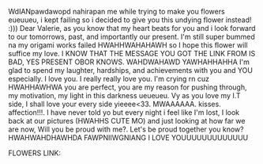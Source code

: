 WdIANpawdawopd nahirapan me while trying to make you flowers eueuueu, i kept failing so i decided to give you this undying flower instead! :))) 
Dear Valerie, as you know that my heart beats for you and i look forward to our tomorrows, past, and importantly our present.
I'm still super bummed na my origami works failed HWAHHWAHAHAWH so I hope this flower will suffice my love.
I KNOW THAT THE MESSAGE YOU GOT THE LINK FROM IS BAD, YES PRESENT OBOR KNOWS.
WAHDWAHAWD YAWHAHHAHHA I'm glad to spend my laughter, hardships, and achievements with you and YOU especially. I love you. I really really love you.
I'm crying rn cuz HWAHHAWHWA you are perfect, you are my reason for pushing through, my motivation, my light in this darkness ueueueu.
Vy as you love my I.T side, I shall love your every side yieeee<33.  MWAAAAAA. kisses. affection!!!.
I have never told yo but every night i feel like I'm lost, I look back at our pictures (HWAHHS CUTE MO) and just looking at how far we are now, Will you be proud with me?.
Let's be proud together you know? HWAHWAHDHAWHDA FAWPNIIWGNIANG I LOVE YOUUUUUUUUUUUUU

FLOWERS LINK:

